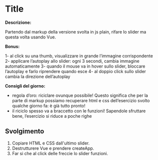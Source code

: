 Title
===
**Descrizione:**

Partendo dal markup della versione svolta in js plain, rifare lo slider ma questa volta usando Vue.

**Bonus:**

1- al click su una thumb, visualizzare in grande l’immagine corrispondente
2- applicare l’autoplay allo slider: ogni 3 secondi, cambia immagine automaticamente
3- quando il mouse va in hover sullo slider, bloccare l’autoplay e farlo riprendere quando esce
4- al doppio click sullo slider cambia la direzione dell’autoplay

**Consigli del giorno:**

- regola d’oro: riciclare ovunque possibile! Questo significa che per la parte di markup possiamo recuperare html e css dell’esercizio svolto qualche giorno fa: è già tutto pronto!
- il riciclo spesso va a braccetto con le funzioni! Sapendole sfruttare bene, l’esercizio si riduce a poche righe

## Svolgimento
1. Copiare HTML e CSS dall'ultimo slider.
2. Destrutturere Vue e prendere createApp.
3. Far si che al click delle freccie lo slider funzioni.